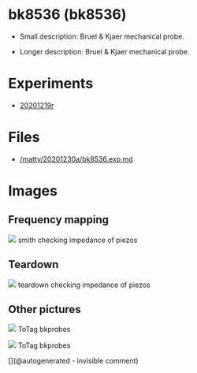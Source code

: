 # bk8536 (bk8536)

* Small description: Bruel & Kjaer mechanical probe.

* Longer description: Bruel & Kjaer mechanical probe.

# Experiments

* [20201219r](/include/experiments/auto/20201219r.md)


# Files

* [/matty/20201230a/bk8536.exp.md](/matty/20201230a/bk8536.exp.md)


# Images

## Frequency mapping 

![](/include/20201219r/impedances/8536.png)
smith
checking impedance of piezos

## Teardown 

![](/include/20201219r/images/20201219_201216.jpg)
teardown
checking impedance of piezos

## Other pictures 

![](/include/bk/unnamed.jpg)
ToTag
bkprobes

![](/include/bk/unnamed2.jpg)
ToTag
bkprobes





[](@autogenerated - invisible comment)